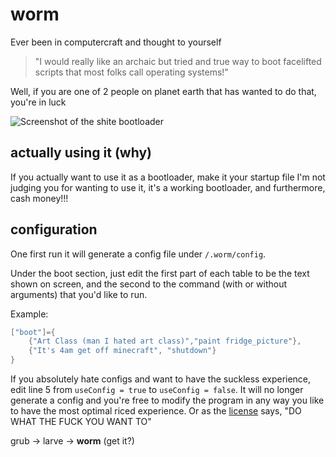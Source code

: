 # worm

Ever been in computercraft and thought to yourself

> "I would really like an archaic but tried and true way to boot facelifted scripts that most folks call operating systems!"

Well, if you are one of 2 people on planet earth that has wanted to do that, you're in luck

![Screenshot of the shite bootloader](https://i.imgur.com/vSUJFtV.png)

## actually using it (why)
If you actually want to use it as a bootloader, make it your startup file
I'm not judging you for wanting to use it, it's a working bootloader, and furthermore, cash money!!!

## configuration
One first run it will generate a config file under `/.worm/config`.

Under the boot section, just edit the first part of each table to be the text shown on screen, and the second to the command (with or without arguments) that you'd like to run.

Example:
```lua
["boot"]={
    {"Art Class (man I hated art class)","paint fridge_picture"},
    {"It's 4am get off minecraft", "shutdown"}
}
```

If you absolutely hate configs and want to have the suckless experience, edit line 5 from `useConfig = true` to `useConfig = false`. It will no longer generate a config and you're free to modify the program in any way you like to have the most optimal riced experience.
Or as the [license](https://github.com/fishermedders/worm/blob/main/LICENSE) says, "DO WHAT THE FUCK YOU WANT TO"

grub -> larve -> __**worm**__
(get it?)
